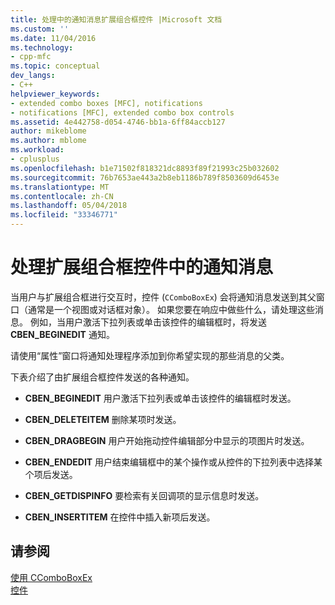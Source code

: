 ```yaml
---
title: 处理中的通知消息扩展组合框控件 |Microsoft 文档
ms.custom: ''
ms.date: 11/04/2016
ms.technology:
- cpp-mfc
ms.topic: conceptual
dev_langs:
- C++
helpviewer_keywords:
- extended combo boxes [MFC], notifications
- notifications [MFC], extended combo box controls
ms.assetid: 4e442758-d054-4746-bb1a-6ff84accb127
author: mikeblome
ms.author: mblome
ms.workload:
- cplusplus
ms.openlocfilehash: b1e71502f818321dc8893f89f21993c25b032602
ms.sourcegitcommit: 76b7653ae443a2b8eb1186b789f8503609d6453e
ms.translationtype: MT
ms.contentlocale: zh-CN
ms.lasthandoff: 05/04/2018
ms.locfileid: "33346771"
---
```

# <a name="processing-notification-messages-in-extended-combo-box-controls"></a>处理扩展组合框控件中的通知消息
当用户与扩展组合框进行交互时，控件 (`CComboBoxEx`) 会将通知消息发送到其父窗口（通常是一个视图或对话框对象）。 如果您要在响应中做些什么，请处理这些消息。 例如，当用户激活下拉列表或单击该控件的编辑框时，将发送 **CBEN_BEGINEDIT** 通知。  
  
 请使用“属性”窗口将通知处理程序添加到你希望实现的那些消息的父类。  
  
 下表介绍了由扩展组合框控件发送的各种通知。  
  
-   **CBEN_BEGINEDIT** 用户激活下拉列表或单击该控件的编辑框时发送。  
  
-   **CBEN_DELETEITEM** 删除某项时发送。  
  
-   **CBEN_DRAGBEGIN** 用户开始拖动控件编辑部分中显示的项图片时发送。  
  
-   **CBEN_ENDEDIT** 用户结束编辑框中的某个操作或从控件的下拉列表中选择某个项后发送。  
  
-   **CBEN_GETDISPINFO** 要检索有关回调项的显示信息时发送。  
  
-   **CBEN_INSERTITEM** 在控件中插入新项后发送。  
  
## <a name="see-also"></a>请参阅  
 [使用 CComboBoxEx](../mfc/using-ccomboboxex.md)   
 [控件](../mfc/controls-mfc.md)

